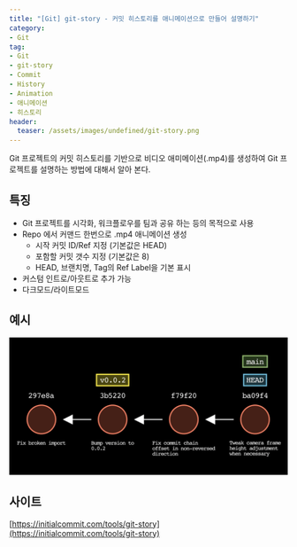 ```yaml
---
title: "[Git] git-story - 커밋 히스토리를 애니메이션으로 만들어 설명하기"
category: 
- Git
tag:
- Git
- git-story
- Commit
- History
- Animation
- 애니메이션
- 히스토리
header:
  teaser: /assets/images/undefined/git-story.png
---
```


Git 프로젝트의 커밋 히스토리를 기반으로 비디오 애미메이션(.mp4)를 생성하여 Git 프로젝트를 설명하는 방법에 대해서 알아 본다.

## 특징

* Git 프로젝트를 시각화, 워크플로우를 팀과 공유 하는 등의 목적으로 사용
* Repo 에서 커맨드 한번으로 .mp4 애니메이션 생성
  * 시작 커밋 ID/Ref 지정 (기본값은 HEAD)
  * 포함할 커밋 갯수 지정 (기본값은 8)
  * HEAD, 브랜치명, Tag의 Ref Label을 기본 표시
* 커스텀 인트로/아웃트로 추가 가능
* 다크모드/라이트모드

## 예시

![](/assets/images/undefined/git-story.png)

## 사이트

[https://initialcommit.com/tools/git-story](https://initialcommit.com/tools/git-story)
